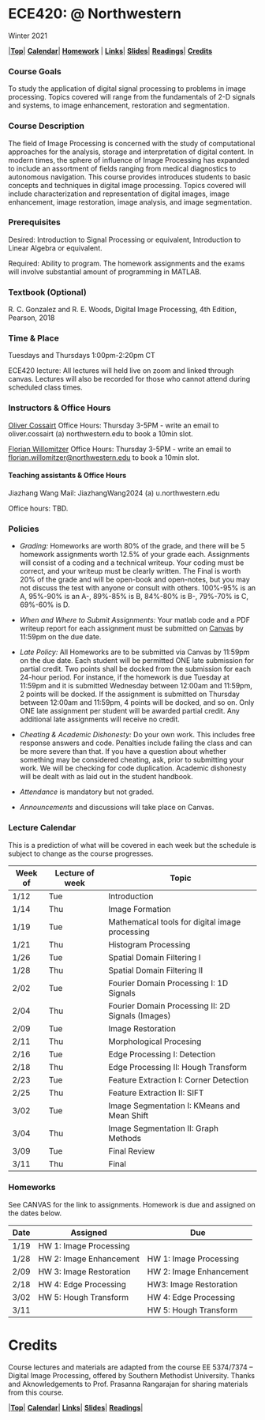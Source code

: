 <a name="top"></a>
# ECE420:  @ Northwestern
Winter 2021  

|[**Top**](./#top)|  [**Calendar**](#calendar)| [**Homework**](#homeworks) | [**Links**](#links)| [**Slides**](#slides)|  [**Readings**](#readings)| [**Credits**](#credits)

### Course Goals
To study the application of digital signal processing to problems in image processing. Topics covered will range from the fundamentals of 2-D signals and systems, to image enhancement, restoration and segmentation. 

### Course Description

The field of Image Processing is concerned with the study of computational approaches for the analysis, storage and interpretation of digital content. In modern times, the sphere of influence of Image Processing has expanded to include an assortment of fields ranging from medical diagnostics to autonomous navigation.
This course provides introduces students to basic concepts and techniques in digital image processing. Topics covered will include characterization and representation of digital images, image enhancement, image restoration, image analysis, and image segmentation.

### Prerequisites

Desired: Introduction to Signal Processing or equivalent, Introduction to Linear Algebra or equivalent.

Required: Ability to program. The homework assignments and the exams will involve substantial amount of programming in MATLAB.

### Textbook (Optional)
R. C. Gonzalez and R. E. Woods, Digital Image Processing, 4th Edition, Pearson, 2018

### Time & Place 
Tuesdays and Thursdays 1:00pm-2:20pm CT

ECE420 lecture: All lectures will held live on zoom and linked through canvas. Lectures will also be recorded for those who cannot attend during scheduled class times. 

### Instructors & Office Hours
[Oliver Cossairt](https://compphotolab.northwestern.edu/)
Office Hours: Thursday 3-5PM - write an email to oliver.cossairt (a) northwestern.edu to book a 10min slot.

[Florian Willomitzer](https://compphotolab.northwestern.edu/)
Office Hours: Thursday 3-5PM - write an email to [florian.willomitzer@northwestern.edu](mailto:florian.willomitzer@northwestern.edu) to book a 10min slot.

#### Teaching assistants  & Office Hours

Jiazhang Wang 
Mail: JiazhangWang2024 (a) u.northwestern.edu

Office hours:  TBD.

### Policies 
* *Grading:* Homeworks are worth 80% of the grade, and there will be 5 homework assignments worth 12.5% of your grade each. Assignments will consist of a coding and a technical writeup. Your coding must be correct, and your writeup must be clearly written. The Final is worth 20% of the grade and will be open-book and open-notes, but you may not discuss the test with anyone or consult with others. 100%-95% is an A, 95%-90% is an A-, 89%-85% is B, 84%-80% is B-, 79%-70% is C, 69%-60% is D.  

* *When and Where to Submit Assignments:*  Your matlab code and a PDF writeup report for each assignment must be submitted on [Canvas](http://www.it.northwestern.edu/education/login.html) by 11:59pm on the due date. 

* *Late Policy:*  All Homeworks are to be submitted via Canvas by 11:59pm on the due date. Each student will be permitted ONE late submission for partial credit. Two points shall be docked from the submission for each 24-hour period. For instance, if the homework is due Tuesday at 11:59pm and it is submitted Wednesday between 12:00am and 11:59pm, 2 points will be docked. If the assignment is submitted on Thursday between 12:00am and 11:59pm, 4 points will be docked, and so on. Only ONE late assignment per student will be awarded partial credit. Any additional late assignments will receive no credit.  

* *Cheating & Academic Dishonesty:* Do your own work. This includes free response answers and code. Penalties include failing the class and can be more severe than that. If you have a question about whether something may be considered cheating, ask, prior to submitting your work. We will be checking for code duplication. Academic dishonesty will be dealt with as laid out in the student handbook.

* *Attendance* is mandatory but not graded.

* *Announcements* and discussions will take place on Canvas.

<a name="calendar"></a>
### Lecture Calendar

This is a prediction of what will be covered in each week but the schedule is 
subject to change as the course progresses.

| Week of| Lecture of week | Topic             | 
|------|-----|---------------------------------|
| 1/12 | Tue | Introduction                   | 
| 1/14 | Thu | Image Formation                 |  
| 1/19 | Tue | Mathematical tools for digital image processing | 
| 1/21 | Thu | Histogram Processing |
| 1/26 | Tue | Spatial Domain Filtering I           |
| 1/28 | Thu | Spatial Domain Filtering II       |
| 2/02 | Tue | Fourier Domain Processing I: 1D Signals               |
| 2/04 | Thu | Fourier Domain Processing II: 2D Signals (Images)       |
| 2/09 | Tue | Image Restoration             |
| 2/11 | Thu | Morphological Procesing        |
| 2/16 | Tue | Edge Processing I: Detection         |
| 2/18 | Thu | Edge Processing II: Hough Transform  |
| 2/23 | Tue | Feature Extraction I: Corner Detection |
| 2/25 | Thu | Feature Extraction II: SIFT     |
| 3/02 | Tue | Image Segmentation I: KMeans and Mean Shift       |
| 3/04 | Thu | Image Segmentation II: Graph Methods    | 
| 3/09 | Tue | Final Review         | 
| 3/11 | Thu | Final           |

### Homeworks

See CANVAS for the link to assignments. Homework is due and assigned on the dates below. 

| Date | Assigned | Due |
|------|----------|-----|
| 1/19 | HW 1: Image Processing |  |
| 1/28 | HW 2: Image Enhancement | HW 1: Image Processing | 
| 2/09 | HW 3: Image Restoration | HW 2: Image Enhancement | 
| 2/18 | HW 4: Edge Processing | HW3: Image Restoration | 
| 3/02 | HW 5: Hough Transform | HW 4: Edge Processing | 
| 3/11 |  | HW 5: Hough Transform | 

# Credits

Course lectures and materials are adapted from the course EE 5374/7374 – Digital Image Processing, offered by Southern Methodist University. Thanks and Aknowledgements to Prof. Prasanna Rangarajan for sharing materials from this course.    

|[**Top**](#top)|  [**Calendar**](#calendar)| [**Links**](#links)| [**Slides**](#slides)|  [**Readings**](#readings)|
